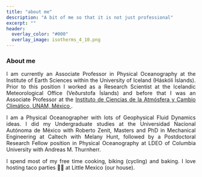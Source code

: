 ```yaml
---
title: "about me"
description: "A bit of me so that it is not just professional"
excerpt: ""
header:
  overlay_color: "#000"
  overlay_image: isotherms_4_10.png
---
```


### About me
<p align="justify">
I am currently an Associate Professor in Physical Oceanography at the Institute of Earth Sciences within the University of Iceland (Háskóli Íslands). Prior to this position I worked as a Research Scientist at the Icelandic Meteorological Office (Veðurstofa Íslands) and before that I was an Associate Professor at the <a href="https://www.atmosfera.unam.mx/"> Instituto de Ciencias de la Atmósfera y Cambio Climático, UNAM, México </a>.</p>
<p align="justify">
I am a Physical Oceanographer with lots of Geophysical Fluid Dynamics ideas. I did my Undergraduate studies at the Universidad Nacional Autónoma de México with Roberto Zenit, Masters and PhD in Mechanical Engineering at Caltech with Melany Hunt, followed by a Postdoctoral Research Fellow position in Physical Oceanography at LDEO of Columbia University with Andreas M. Thurnherr. </p>
<p align="justify">
I spend most of my free time cooking, biking (cycling) and baking. I love hosting taco parties 🌮🌮 at Little Mexico (our house).</p>

    
    
    
